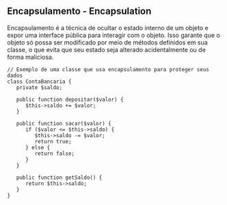 ## Encapsulamento - Encapsulation

Encapsulamento é a técnica de ocultar o estado interno de um objeto e expor uma interface pública para interagir com o objeto. Isso garante que o objeto só possa ser modificado por meio de métodos definidos em sua classe, o que evita que seu estado seja alterado acidentalmente ou de forma maliciosa.

```
// Exemplo de uma classe que usa encapsulamento para proteger seus dados
class ContaBancaria {
   private $saldo;

   public function depositar($valor) {
      $this->saldo += $valor;
   }

   public function sacar($valor) {
      if ($valor <= $this->saldo) {
         $this->saldo -= $valor;
         return true;
      } else {
         return false;
      }
   }

   public function getSaldo() {
      return $this->saldo;
   }
}

```